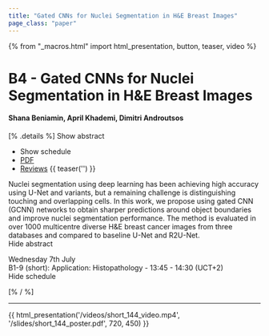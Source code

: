 ```yaml
---
title: "Gated CNNs for Nuclei Segmentation in H&E Breast Images"
page_class: "paper"
---
```


{% from "_macros.html" import html_presentation, button, teaser, video %}

# B4 - Gated CNNs for Nuclei Segmentation in H&E Breast Images

#### Shana Beniamin, April Khademi, Dimitri Androutsos

[% .details %]
<a class="toggle_visibility" data-selector=".abstract" data-level="3">Show abstract</a>
- <a class="toggle_visibility" data-selector=".schedule" data-level="3">Show schedule</a>
- <a href="https://openreview.net/pdf?id=fQDGt0RJkMu">PDF</a>
- <a href="https://openreview.net/forum?id=fQDGt0RJkMu">Reviews</a>
{{ teaser('') }}

<p>
    <span class="abstract">
        Nuclei segmentation using deep learning has been achieving high accuracy using U-Net and variants, but a remaining challenge is distinguishing touching and overlapping cells. In this work, we propose using gated CNN (GCNN) networks to obtain sharper predictions around object boundaries and improve nuclei segmentation performance. The method is evaluated in over 1000 multicentre diverse H&E breast cancer images from three databases and compared to baseline U-Net and R2U-Net.
        <br>
        <span class="actions"><a class="toggle_visibility" data-level="2">Hide abstract</a></span>
    </span>
</p>

<p>
    <span class="schedule">
         Wednesday 7th July<br>B1-9 (short): Application: Histopathology - 13:45 - 14:30 (UCT+2)
        <br>
        <span class="actions"><a class="toggle_visibility" data-level="2">Hide schedule</a></span>
    </span>
</p>

[% / %]


---

{{ html_presentation('/videos/short_144_video.mp4', '/slides/short_144_poster.pdf', 720, 450) }}